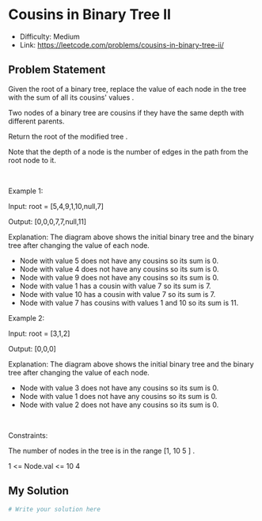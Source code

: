 # Cousins in Binary Tree II
- Difficulty: Medium
- Link: https://leetcode.com/problems/cousins-in-binary-tree-ii/

## Problem Statement

Given the 
root
 of a binary tree, replace the value of each node in the tree with the 
sum of all its cousins' values
.


Two nodes of a binary tree are 
cousins
 if they have the same depth with different parents.


Return 
the 
root
 of the modified tree
.


Note
 that the depth of a node is the number of edges in the path from the root node to it.


 


Example 1:






Input:
 root = [5,4,9,1,10,null,7]

Output:
 [0,0,0,7,7,null,11]

Explanation:
 The diagram above shows the initial binary tree and the binary tree after changing the value of each node.
- Node with value 5 does not have any cousins so its sum is 0.
- Node with value 4 does not have any cousins so its sum is 0.
- Node with value 9 does not have any cousins so its sum is 0.
- Node with value 1 has a cousin with value 7 so its sum is 7.
- Node with value 10 has a cousin with value 7 so its sum is 7.
- Node with value 7 has cousins with values 1 and 10 so its sum is 11.



Example 2:






Input:
 root = [3,1,2]

Output:
 [0,0,0]

Explanation:
 The diagram above shows the initial binary tree and the binary tree after changing the value of each node.
- Node with value 3 does not have any cousins so its sum is 0.
- Node with value 1 does not have any cousins so its sum is 0.
- Node with value 2 does not have any cousins so its sum is 0.



 


Constraints:




The number of nodes in the tree is in the range 
[1, 10
5
]
.


1 <= Node.val <= 10
4

## My Solution

```python
# Write your solution here
```
